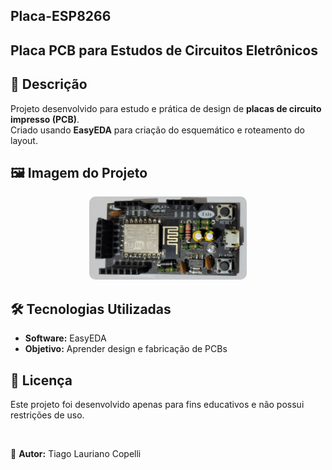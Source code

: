 ## Placa-ESP8266

## Placa PCB para Estudos de Circuitos Eletrônicos

## 📌 Descrição
Projeto desenvolvido para estudo e prática de design de **placas de circuito impresso (PCB)**.  
Criado usando **EasyEDA** para criação do esquemático e roteamento do layout.


## 🖼️ Imagem do Projeto
<p align="center">
  <img src="https://github.com/tiagocopelli/Placa-ESP8266/blob/main/Imagens/Placa1.jpg" style="width:50%; border-radius:10px;">
</p>


## 🛠️ Tecnologias Utilizadas
- **Software:** EasyEDA
- **Objetivo:** Aprender design e fabricação de PCBs

## 📜 Licença
Este projeto foi desenvolvido apenas para fins educativos e não possui restrições de uso.

<br>

📌 **Autor:** Tiago Lauriano Copelli  
